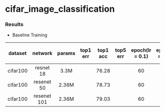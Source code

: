 # cifar_image_classification


### Results 

- Baseline Training

|dataset|network|params|top1 err| top1 acc|top5 err|epoch(lr = 0.1)|epoch(lr = 0.02)|epoch(lr = 0.004)|epoch(lr = 0.0008)|total epoch|
|:---:|:---:|:---:|:---:|:---:|:---:|:---:|:---:|:---:|:---:|:---:|
|cifar100|resnet 18|3.3M| | 76.28| |60|120|160|200|200|
|cifar100|resenet 50|2.36M| | 78.73| |60|120|160|200|200|
|cifar100|resenet 101|2.36M| | 79.03| |60|120|160|200|200|